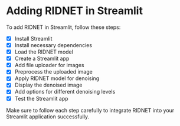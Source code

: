 # Adding RIDNET in Streamlit

To add RIDNET in Streamlit, follow these steps:

- [x] Install Streamlit
- [x] Install necessary dependencies
- [x] Load the RIDNET model
- [x] Create a Streamlit app
- [x] Add file uploader for images
- [x] Preprocess the uploaded image
- [x] Apply RIDNET model for denoising
- [x] Display the denoised image
- [x] Add options for different denoising levels
- [x] Test the Streamlit app

Make sure to follow each step carefully to integrate RIDNET into your Streamlit application successfully.